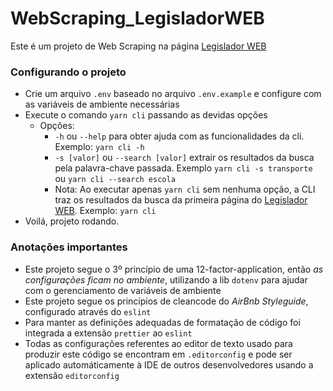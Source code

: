 # WebScraping_LegisladorWEB
Este é um projeto de Web Scraping na página [Legislador WEB](http://www.legislador.com.br/LegisladorWEB.ASP?WCI=ProjetoTramite&ID=20)


### Configurando o projeto
- Crie um arquivo `.env` baseado no arquivo `.env.example` e configure com as variáveis de ambiente necessárias
- Execute o comando `yarn cli` passando as devidas opções
  - Opções:
    - `-h` ou `--help` para obter ajuda com as funcionalidades da cli. Exemplo: `yarn cli -h`
    - `-s [valor]` ou `--search [valor]` extrair os resultados da busca pela palavra-chave passada. Exemplo `yarn cli -s transporte` ou `yarn cli --search escola`
    - Nota: Ao executar apenas `yarn cli` sem nenhuma opção, a CLI traz os resultados da busca da primeira página do [Legislador WEB](http://www.legislador.com.br/LegisladorWEB.ASP?WCI=ProjetoTramite&ID=20). Exemplo: `yarn cli`
- Voilá, projeto rodando.

### Anotações importantes
- Este projeto segue o 3º princípio de uma 12-factor-application, então _as configurações ficam no ambiente_, utilizando a lib `dotenv` para ajudar com o gerenciamento de variáveis de ambiente
- Este projeto segue os princípios de cleancode do _AirBnb Styleguide_, configurado através do `eslint`
- Para manter as definições adequadas de formatação de código foi integrada a extensão `prettier` ao `eslint`
- Todas as configurações referentes ao editor de texto usado para produzir este código se encontram em `.editorconfig` e pode ser aplicado automáticamente à IDE de outros desenvolvedores usando a extensão `editorconfig`
